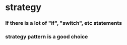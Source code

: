 # strategy

### If there is a lot of "if", "switch", etc statements
### strategy pattern is a good choice